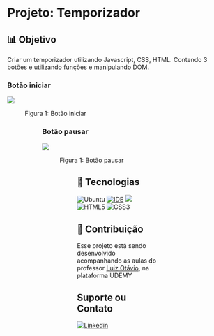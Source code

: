 # Projeto: Temporizador

## 📊 Objetivo

Criar um temporizador utilizando Javascript, CSS, HTML. Contendo 3 botões e utilizando funções e manipulando DOM.
<br>
### Botão iniciar
<img src="https://cdn.discordapp.com/attachments/1013866754398752831/1013866806546530314/unknown.png">
<figure>Figura 1: Botão iniciar<figure>
  
 
 ### Botão pausar
  <img src="https://cdn.discordapp.com/attachments/1013866754398752831/1013868017848954991/unknown.png">
  <figure>Figura 1: Botão pausar<figure>

  
## 🚀 Tecnologias 

![Ubuntu](https://img.shields.io/badge/Ubuntu-E95420?style=for-the-badge&logo=ubuntu&logoColor=white)
[![IDE](https://img.shields.io/badge/Visual_studio_code-0078D4?style=for-the-badge&logo=visual%20studio%20code&logoColor=white)](https://code.visualstudio.com/)
<img src="https://img.shields.io/badge/JavaScript-323330?style=for-the-badge&logo=javascript&logoColor=F7DF1E"/>
![HTML5](https://img.shields.io/badge/html5-%23E34F26.svg?style=for-the-badge&logo=html5&logoColor=white)
![CSS3](https://img.shields.io/badge/css3-%231572B6.svg?style=for-the-badge&logo=css3&logoColor=white)

## 🤝 Contribuição

Esse projeto está sendo desenvolvido acompanhando as aulas do professor <a href="https://github.com/luizomf">Luiz Otávio</a>, na plataforma UDEMY

## Suporte ou Contato

[![Linkedin](https://img.shields.io/badge/LinkedIn-0077B5?style=for-the-badge&logo=linkedin&logoColor=white)](https://github.com/FelipeMatthew)


